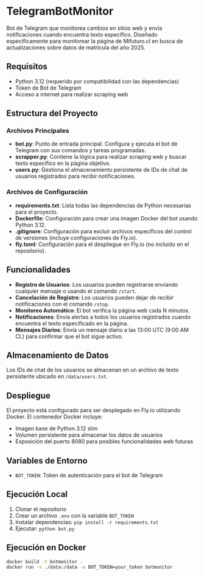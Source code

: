 # TelegramBotMonitor

Bot de Telegram que monitorea cambios en sitios web y envía notificaciones cuando encuentra texto específico. Diseñado específicamente para monitorear la página de Mifuturo.cl en busca de actualizaciones sobre datos de matrícula del año 2025.

## Requisitos

- Python 3.12 (requerido por compatibilidad con las dependencias)
- Token de Bot de Telegram
- Acceso a internet para realizar scraping web

## Estructura del Proyecto

### Archivos Principales

- **bot.py**: Punto de entrada principal. Configura y ejecuta el bot de Telegram con sus comandos y tareas programadas.
- **scrapper.py**: Contiene la lógica para realizar scraping web y buscar texto específico en la página objetivo.
- **users.py**: Gestiona el almacenamiento persistente de IDs de chat de usuarios registrados para recibir notificaciones.

### Archivos de Configuración

- **requirements.txt**: Lista todas las dependencias de Python necesarias para el proyecto.
- **Dockerfile**: Configuración para crear una imagen Docker del bot usando Python 3.12.
- **.gitignore**: Configuración para excluir archivos específicos del control de versiones (incluye configuraciones de Fly.io).
- **fly.toml**: Configuración para el despliegue en Fly.io (no incluido en el repositorio).

## Funcionalidades

- **Registro de Usuarios**: Los usuarios pueden registrarse enviando cualquier mensaje o usando el comando `/start`.
- **Cancelación de Registro**: Los usuarios pueden dejar de recibir notificaciones con el comando `/stop`.
- **Monitoreo Automático**: El bot verifica la página web cada N minutos.
- **Notificaciones**: Envía alertas a todos los usuarios registrados cuando encuentra el texto especificado en la página.
- **Mensajes Diarios**: Envía un mensaje diario a las 13:00 UTC (9:00 AM CL) para confirmar que el bot sigue activo.

## Almacenamiento de Datos

Los IDs de chat de los usuarios se almacenan en un archivo de texto persistente ubicado en `/data/users.txt`.

## Despliegue

El proyecto está configurado para ser desplegado en Fly.io utilizando Docker. El contenedor Docker incluye:

- Imagen base de Python 3.12 slim
- Volumen persistente para almacenar los datos de usuarios
- Exposición del puerto 8080 para posibles funcionalidades web futuras

## Variables de Entorno

- `BOT_TOKEN`: Token de autenticación para el bot de Telegram

## Ejecución Local

1. Clonar el repositorio
2. Crear un archivo `.env` con la variable `BOT_TOKEN`
3. Instalar dependencias: `pip install -r requirements.txt`
4. Ejecutar: `python bot.py`

## Ejecución en Docker

```bash
docker build -t botmonitor .
docker run -v ./data:/data -e BOT_TOKEN=your_token botmonitor
```
